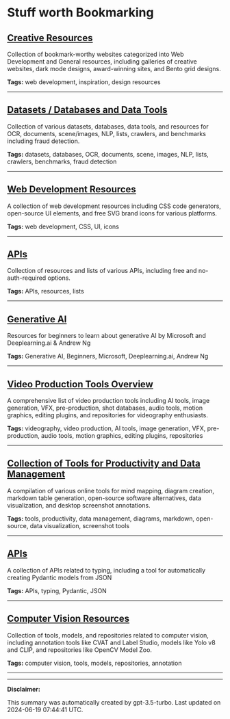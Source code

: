 # Stuff worth Bookmarking

## [Creative Resources](./creative.md)

Collection of bookmark-worthy websites categorized into Web Development and General resources, including galleries of creative websites, dark mode designs, award-winning sites, and Bento grid designs.

**Tags:** web development, inspiration, design resources

---

## [Datasets / Databases and Data Tools](./data.md)

Collection of various datasets, databases, data tools, and resources for OCR, documents, scene/images, NLP, lists, crawlers, and benchmarks including fraud detection.

**Tags:** datasets, databases, OCR, documents, scene, images, NLP, lists, crawlers, benchmarks, fraud detection

---

## [Web Development Resources](./web-development.md)

A collection of web development resources including CSS code generators, open-source UI elements, and free SVG brand icons for various platforms.

**Tags:** web development, CSS, UI, icons

---

## [APIs](./api.md)

Collection of resources and lists of various APIs, including free and no-auth-required options.

**Tags:** APIs, resources, lists

---

## [Generative AI](./learning.md)

Resources for beginners to learn about generative AI by Microsoft and Deeplearning.ai & Andrew Ng

**Tags:** Generative AI, Beginners, Microsoft, Deeplearning.ai, Andrew Ng

---

## [Video Production Tools Overview](./videography.md)

A comprehensive list of video production tools including AI tools, image generation, VFX, pre-production, shot databases, audio tools, motion graphics, editing plugins, and repositories for videography enthusiasts.

**Tags:** videography, video production, AI tools, image generation, VFX, pre-production, audio tools, motion graphics, editing plugins, repositories

---

## [Collection of Tools for Productivity and Data Management](./tools.md)

A compilation of various online tools for mind mapping, diagram creation, markdown table generation, open-source software alternatives, data visualization, and desktop screenshot annotations.

**Tags:** tools, productivity, data management, diagrams, markdown, open-source, data visualization, screenshot tools

---

## [APIs](./python.md)

A collection of APIs related to typing, including a tool for automatically creating Pydantic models from JSON

**Tags:** APIs, typing, Pydantic, JSON

---

## [Computer Vision Resources](./computer-vision.md)

Collection of tools, models, and repositories related to computer vision, including annotation tools like CVAT and Label Studio, models like Yolo v8 and CLIP, and repositories like OpenCV Model Zoo.

**Tags:** computer vision, tools, models, repositories, annotation

---

---

**Disclaimer:**

This summary was automatically created by gpt-3.5-turbo. Last updated on 2024-06-19 07:44:41 UTC.
